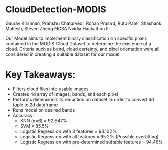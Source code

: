 # CloudDetection-MODIS
Gaurav Krishnan, Pranshu Chaturvedi, Rohan Prasad, Rutu Patel, Shashank Mahesh, Steven Zheng
NCSA Nvidia Hackathon III

Our Model aims to implement binary classification on specific pixels contained in the MODIS Cloud Dataset to determine the existence of a cloud. Criteria such as band, cloud certainty, and pixel orientation were all considered in creating a suitable dataset for our model. 

# Key Takeaways:

  - Filters cloud files into usable images
  - Creates 4d array of images, bands, and each pixel
  - Performs dimensionality reduction on dataset in order to convert 4d tuple to 2d dataframe
  - Runs model on desired bands
  - Accuracy:  
    - KNN (n=6) = 92.847%
    - SVM = 85.5%
    - Logistic Regression with 3 features = 93.102%
    - Logistic Regression with all features = 95.2% (Possible overfitting)
    - Logistic Regression with pre-determined suitable features = 94.46%
        



